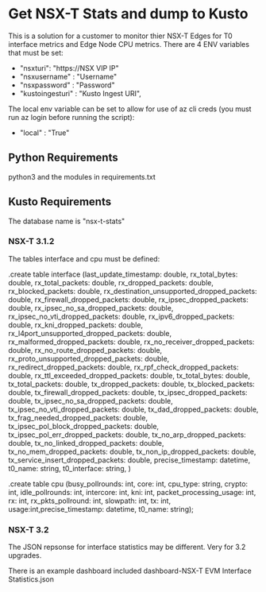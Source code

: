 # Get NSX-T Stats and dump to Kusto
This is a solution for a customer to monitor thier NSX-T Edges for T0 interface metrics and Edge Node CPU metrics.
There are 4 ENV variables that must be set:
* "nsxturi": "https://NSX VIP IP"
* "nsxusername" : "Username"
* "nsxpassword" : "Password"
* "kustoingesturi" : "Kusto Ingest URI",

The local env variable can be set to allow for use of az cli creds (you must run az login before running the script):

* "local" : "True"
## Python Requirements
python3 and the modules in requirements.txt

## Kusto Requirements
The database name is "nsx-t-stats"

### NSX-T 3.1.2

The tables interface and cpu must be defined:

.create table interface (last_update_timestamp: double,  rx_total_bytes: double,  rx_total_packets: double,  rx_dropped_packets: double,  rx_blocked_packets: double,  rx_destination_unsupported_dropped_packets: double,  rx_firewall_dropped_packets: double,  rx_ipsec_dropped_packets: double,  rx_ipsec_no_sa_dropped_packets: double,  rx_ipsec_no_vti_dropped_packets: double,  rx_ipv6_dropped_packets: double,  rx_kni_dropped_packets: double,  rx_l4port_unsupported_dropped_packets: double,  rx_malformed_dropped_packets: double,  rx_no_receiver_dropped_packets: double,  rx_no_route_dropped_packets: double,  rx_proto_unsupported_dropped_packets: double,  rx_redirect_dropped_packets: double,  rx_rpf_check_dropped_packets: double,  rx_ttl_exceeded_dropped_packets: double,  tx_total_bytes: double,  tx_total_packets: double,  tx_dropped_packets: double,  tx_blocked_packets: double,  tx_firewall_dropped_packets: double,  tx_ipsec_dropped_packets: double,  tx_ipsec_no_sa_dropped_packets: double,  tx_ipsec_no_vti_dropped_packets: double,  tx_dad_dropped_packets: double,  tx_frag_needed_dropped_packets: double,  tx_ipsec_pol_block_dropped_packets: double,  tx_ipsec_pol_err_dropped_packets: double,  tx_no_arp_dropped_packets: double,  tx_no_linked_dropped_packets: double,  tx_no_mem_dropped_packets: double,  tx_non_ip_dropped_packets: double,  tx_service_insert_dropped_packets: double,  precise_timestamp: datetime,  t0_name: string,  t0_interface: string, )


.create table cpu (busy_pollrounds: int, core: int, cpu_type: string, crypto: int, idle_pollrounds: int, intercore: int, kni: int, packet_processing_usage: int, rx: int, rx_pkts_pollround: int, slowpath: int, tx: int, usage:int,precise_timestamp: datetime, t0_name: string);

### NSX-T 3.2 

The JSON repsonse for interface statistics may be different.  Very for 3.2 upgrades.

There is an example dashboard included dashboard-NSX-T EVM Interface Statistics.json